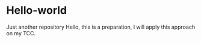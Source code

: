 # Hello-world
Just another repository
Hello, this is a preparation, I will apply this approach on my TCC.
